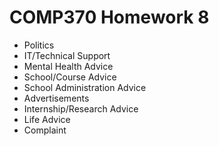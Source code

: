 # COMP370 Homework 8
- Politics
- IT/Technical Support
- Mental Health Advice
- School/Course Advice
- School Administration Advice
- Advertisements
- Internship/Research Advice
- Life Advice
- Complaint